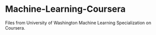 # Machine-Learning-Coursera
Files from University of Washington Machine Learning Specialization on Coursera.
